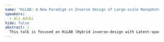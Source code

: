 ```yaml
---
name: "HiLAB: A New Paradigm in Inverse Design of Large-scale Nanophotonic Devices"
speakers:
  - Ali Adibi
hide: false
abstract: |
  This talk is focused on HiLAB (Hybrid inverse-design with Latent-space learning, Adjoint-based partial optimizations, and Bayesian optimization) as a new paradigm for inverse design of large-scale freeform nanophotonic devices, e.g., metamaterials. HiLAB integrates early-terminated topological optimization combined with image augmentation to generate a reliable training set for machine learning algorithms, a Vision Transformer–based variational autoencoder to reduce the design dimensionality of a freeform structure by 3–4 orders of magnitude, and a Bayesian search to form a surrogate model for the input-output relation with huge reduction in computational complexity while avoiding weak local optima.
---
```


